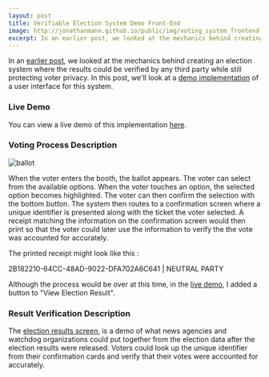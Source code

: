 ```yaml
---
layout: post
title: Verifiable Election System Demo Front-End
image: http://jonathanmann.github.io/public/img/voting_system_frontend.png
excerpt: In an earlier post, we looked at the mechanics behind creating an election system where the results could be verified by any third party while still protecting voter privacy. In this post, we'll look at a demo implementation of a user interface for this system.
---
```


In an [earlier post](http://jonathanmann.github.io/2015/08/29/transparent-verifialbe-private-elections/), we looked at the mechanics behind creating an election system where the results could be verified by any third party while still protecting voter privacy. In this post, we'll look at a [demo implementation](https://github.com/jonathanmann/blog_examples/tree/master/Javascript/election_system_demo) of a user interface for this system.

### Live Demo

You can view a live demo of this implementation [here](https://cdn.rawgit.com/jonathanmann/blog_examples/master/Javascript/election_system_demo/index.html).

### Voting Process Description

![ballot](http://jonathanmann.github.io/public/img/voting_system_frontend.png)

When the voter enters the booth, the ballot appears. The voter can select from the available options. When the voter touches an option, the selected option becomes highlighted. The voter can then confirm the selection with the bottom button. The system then routes to a confirmation screen where a unique identifier is presented along with the ticket the voter selected. A receipt matching the information on the confirmation screen would then print so that the voter could later use the information to verify the the vote was accounted for accurately.

The printed receipt might look like this :

2B182210-64CC-48AD-9022-DFA702A6C641 | NEUTRAL PARTY

Although the process would be over at this time, in the [live demo](https://cdn.rawgit.com/jonathanmann/blog_examples/master/Javascript/election_system_demo/index.html), I added a button to "View Election Result". 
  

### Result Verification Description

The [election results screen](https://cdn.rawgit.com/jonathanmann/blog_examples/master/Javascript/election_system_demo/index.html#/result), is a demo of what news agencies and watchdog organizations could put together from the election data after the election results were released. Voters could look up the unique identifier from their confirmation cards and verify that their votes were accounted for accurately.
